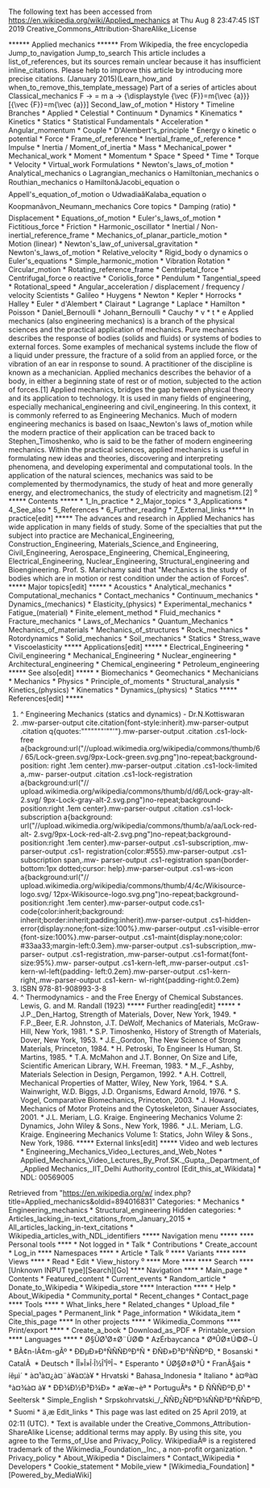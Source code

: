 The following text has been accessed from https://en.wikipedia.org/wiki/Applied_mechanics at Thu Aug 8 23:47:45 IST 2019
Creative_Commons_Attribution-ShareAlike_License




















****** Applied mechanics ******
From Wikipedia, the free encyclopedia
Jump_to_navigation Jump_to_search
 This article includes a list_of_references, but its sources remain unclear
 because it has insufficient inline_citations. Please help to improve this
 article by introducing more precise citations. (January 2015)(Learn_how_and
 when_to_remove_this_template_message)
Part of a series of articles about
Classical_mechanics
      F &#x2192;    = m    a &#x2192;      {\displaystyle {\vec {F}}=m{\vec
{a}}}  [{\vec {F}}=m{\vec {a}}]
Second_law_of_motion
    * History
    * Timeline
Branches
    * Applied
    * Celestial
    * Continuum
    * Dynamics
    * Kinematics
    * Kinetics
    * Statics
    * Statistical
Fundamentals
    * Acceleration
    * Angular_momentum
    * Couple
    * D'Alembert's_principle
    * Energy
          o kinetic
          o potential
    * Force
    * Frame_of_reference
    * Inertial_frame_of_reference
    * Impulse
    * Inertia / Moment_of_inertia
    * Mass
    *
      Mechanical_power
    * Mechanical_work
    *
      Moment
    * Momentum
    * Space
    * Speed
    * Time
    * Torque
    * Velocity
    * Virtual_work
Formulations
    * Newton's_laws_of_motion
    * Analytical_mechanics
          o Lagrangian_mechanics
          o Hamiltonian_mechanics
          o Routhian_mechanics
          o HamiltonâJacobi_equation
          o Appell's_equation_of_motion
          o UdwadiaâKalaba_equation
          o Koopmanâvon_Neumann_mechanics
Core topics
    * Damping (ratio)
    * Displacement
    * Equations_of_motion
    * Euler's_laws_of_motion
    * Fictitious_force
    * Friction
    * Harmonic_oscillator
    * Inertial / Non-inertial_reference_frame
    * Mechanics_of_planar_particle_motion
    * Motion (linear)
    * Newton's_law_of_universal_gravitation
    * Newton's_laws_of_motion
    * Relative_velocity
    * Rigid_body
          o dynamics
          o Euler's_equations
    * Simple_harmonic_motion
    * Vibration
Rotation
    * Circular_motion
    * Rotating_reference_frame
    * Centripetal_force
    * Centrifugal_force
          o reactive
    * Coriolis_force
    * Pendulum
    * Tangential_speed
    * Rotational_speed
    * Angular_acceleration / displacement / frequency / velocity
Scientists
    * Galileo
    * Huygens
    * Newton
    * Kepler
    * Horrocks
    * Halley
    * Euler
    * d'Alembert
    * Clairaut
    * Lagrange
    * Laplace
    * Hamilton
    * Poisson
    * Daniel_Bernoulli
    * Johann_Bernoulli
    * Cauchy
    * v
    * t
    * e
Applied mechanics (also engineering mechanics) is a branch of the physical
sciences and the practical application of mechanics. Pure mechanics describes
the response of bodies (solids and fluids) or systems of bodies to external
forces. Some examples of mechanical systems include the flow of a liquid under
pressure, the fracture of a solid from an applied force, or the vibration of an
ear in response to sound. A practitioner of the discipline is known as a
mechanician.
Applied mechanics describes the behavior of a body, in either a beginning state
of rest or of motion, subjected to the action of forces.[1] Applied mechanics,
bridges the gap between physical theory and its application to technology. It
is used in many fields of engineering, especially mechanical_engineering and
civil_engineering. In this context, it is commonly referred to as Engineering
Mechanics. Much of modern engineering mechanics is based on Isaac_Newton's laws
of_motion while the modern practice of their application can be traced back to
Stephen_Timoshenko, who is said to be the father of modern engineering
mechanics.
Within the practical sciences, applied mechanics is useful in formulating new
ideas and theories, discovering and interpreting phenomena, and developing
experimental and computational tools. In the application of the natural
sciences, mechanics was said to be complemented by thermodynamics, the study of
heat and more generally energy, and electromechanics, the study of electricity
and magnetism.[2]
⁰
***** Contents *****
    * 1_In_practice
    * 2_Major_topics
    * 3_Applications
    * 4_See_also
    * 5_References
    * 6_Further_reading
    * 7_External_links
***** In practice[edit] *****
The advances and research in Applied Mechanics has wide application in many
fields of study. Some of the specialties that put the subject into practice are
Mechanical_Engineering, Construction_Engineering, Materials_Science_and
Engineering, Civil_Engineering, Aerospace_Engineering, Chemical_Engineering,
Electrical_Engineering, Nuclear_Engineering, Structural_engineering and
Bioengineering. Prof. S. Marichamy said that "Mechanics is the study of bodies
which are in motion or rest condition under the action of Forces".
***** Major topics[edit] *****
    * Acoustics
    * Analytical_mechanics
    * Computational_mechanics
    * Contact_mechanics
    * Continuum_mechanics
    * Dynamics_(mechanics)
    * Elasticity_(physics)
    * Experimental_mechanics
    * Fatigue_(material)
    * Finite_element_method
    * Fluid_mechanics
    * Fracture_mechanics
    * Laws_of_Mechanics
    * Quantum_Mechanics
    * Mechanics_of_materials
    * Mechanics_of_structures
    * Rock_mechanics
    * Rotordynamics
    * Solid_mechanics
    * Soil_mechanics
    * Statics
    * Stress_wave
    * Viscoelasticity
***** Applications[edit] *****
    * Electrical_Engineering
    * Civil_engineering
    * Mechanical_Engineering
    * Nuclear_engineering
    * Architectural_engineering
    * Chemical_engineering
    * Petroleum_engineering
***** See also[edit] *****
    * Biomechanics
    * Geomechanics
    * Mechanicians
    * Mechanics
    * Physics
    * Principle_of_moments
    * Structural_analysis
    * Kinetics_(physics)
    * Kinematics
    * Dynamics_(physics)
    * Statics
***** References[edit] *****
   1. ^ Engineering Mechanics (statics and dynamics) - Dr.N.Kottiswaran
   2. .mw-parser-output cite.citation{font-style:inherit}.mw-parser-output
      .citation q{quotes:"\"""\"""'""'"}.mw-parser-output .citation .cs1-lock-
      free a{background:url("//upload.wikimedia.org/wikipedia/commons/thumb/6/
      65/Lock-green.svg/9px-Lock-green.svg.png")no-repeat;background-position:
      right .1em center}.mw-parser-output .citation .cs1-lock-limited a,.mw-
      parser-output .citation .cs1-lock-registration a{background:url("//
      upload.wikimedia.org/wikipedia/commons/thumb/d/d6/Lock-gray-alt-2.svg/
      9px-Lock-gray-alt-2.svg.png")no-repeat;background-position:right .1em
      center}.mw-parser-output .citation .cs1-lock-subscription a{background:
      url("//upload.wikimedia.org/wikipedia/commons/thumb/a/aa/Lock-red-alt-
      2.svg/9px-Lock-red-alt-2.svg.png")no-repeat;background-position:right
      .1em center}.mw-parser-output .cs1-subscription,.mw-parser-output .cs1-
      registration{color:#555}.mw-parser-output .cs1-subscription span,.mw-
      parser-output .cs1-registration span{border-bottom:1px dotted;cursor:
      help}.mw-parser-output .cs1-ws-icon a{background:url("//
      upload.wikimedia.org/wikipedia/commons/thumb/4/4c/Wikisource-logo.svg/
      12px-Wikisource-logo.svg.png")no-repeat;background-position:right .1em
      center}.mw-parser-output code.cs1-code{color:inherit;background:
      inherit;border:inherit;padding:inherit}.mw-parser-output .cs1-hidden-
      error{display:none;font-size:100%}.mw-parser-output .cs1-visible-error
      {font-size:100%}.mw-parser-output .cs1-maint{display:none;color:
      #33aa33;margin-left:0.3em}.mw-parser-output .cs1-subscription,.mw-parser-
      output .cs1-registration,.mw-parser-output .cs1-format{font-size:95%}.mw-
      parser-output .cs1-kern-left,.mw-parser-output .cs1-kern-wl-left{padding-
      left:0.2em}.mw-parser-output .cs1-kern-right,.mw-parser-output .cs1-kern-
      wl-right{padding-right:0.2em}
   3. ISBN 978-81-908993-3-8
   4. ^ Thermodynamics - and the Free Energy of Chemical Substances. Lewis, G.
      and M. Randall (1923)
***** Further reading[edit] *****
    * J.P._Den_Hartog, Strength of Materials, Dover, New York, 1949.
    * F.P._Beer, E.R. Johnston, J.T. DeWolf, Mechanics of Materials, McGraw-
      Hill, New York, 1981.
    * S.P. Timoshenko, History of Strength of Materials, Dover, New York, 1953.
    * J.E._Gordon, The New Science of Strong Materials, Princeton, 1984.
    * H. Petroski, To Engineer Is Human, St. Martins, 1985.
    * T.A. McMahon and J.T. Bonner, On Size and Life, Scientific American
      Library, W.H. Freeman, 1983.
    * M._F._Ashby, Materials Selection in Design, Pergamon, 1992.
    * A.H. Cottrell, Mechanical Properties of Matter, Wiley, New York, 1964.
    * S.A. Wainwright, W.D. Biggs, J.D. Organisms, Edward Arnold, 1976.
    * S. Vogel, Comparative Biomechanics, Princeton, 2003.
    * J. Howard, Mechanics of Motor Proteins and the Cytoskeleton, Sinauer
      Associates, 2001.
    * J.L. Meriam, L.G. Kraige. Engineering Mechanics Volume 2: Dynamics, John
      Wiley & Sons., New York, 1986.
    * J.L. Meriam, L.G. Kraige. Engineering Mechanics Volume 1: Statics, John
      Wiley & Sons., New York, 1986.
***** External links[edit] *****
  Video and web lectures
    * Engineering_Mechanics_Video_Lectures_and_Web_Notes
    * Applied_Mechanics_Video_Lectures_By_Prof.SK._Gupta,_Department_of_Applied
      Mechanics,_IIT_Delhi
Authority_control [Edit_this_at_Wikidata]     * NDL: 00569005

Retrieved from "https://en.wikipedia.org/w/
index.php?title=Applied_mechanics&oldid=894016831"
Categories:
    * Mechanics
    * Engineering_mechanics
    * Structural_engineering
Hidden categories:
    * Articles_lacking_in-text_citations_from_January_2015
    * All_articles_lacking_in-text_citations
    * Wikipedia_articles_with_NDL_identifiers
***** Navigation menu *****
**** Personal tools ****
    * Not logged in
    * Talk
    * Contributions
    * Create_account
    * Log_in
**** Namespaces ****
    * Article
    * Talk
⁰
**** Variants ****
**** Views ****
    * Read
    * Edit
    * View_history
⁰
**** More ****
**** Search ****
[Unknown INPUT type][Search][Go]
**** Navigation ****
    * Main_page
    * Contents
    * Featured_content
    * Current_events
    * Random_article
    * Donate_to_Wikipedia
    * Wikipedia_store
**** Interaction ****
    * Help
    * About_Wikipedia
    * Community_portal
    * Recent_changes
    * Contact_page
**** Tools ****
    * What_links_here
    * Related_changes
    * Upload_file
    * Special_pages
    * Permanent_link
    * Page_information
    * Wikidata_item
    * Cite_this_page
**** In other projects ****
    * Wikimedia_Commons
**** Print/export ****
    * Create_a_book
    * Download_as_PDF
    * Printable_version
**** Languages ****
    * Ø§ÙØ¹Ø±Ø¨ÙØ©
    * AzÉrbaycanca
    * ØªÛØ±Ú©Ø¬Ù
    * BÃ¢n-lÃ¢m-gÃº
    * ÐÐµÐ»Ð°ÑÑÑÐºÐ°Ñ
    * ÐÑÐ»Ð³Ð°ÑÑÐºÐ¸
    * Bosanski
    * CatalÃ 
    * Deutsch
    * ÎÎ»Î»Î·Î½Î¹ÎºÎ¬
    * Esperanto
    * ÙØ§Ø±Ø³Û
    * FranÃ§ais
    * íêµ­ì´
    * à¤¹à¤¿à¤¨à¥à¤¦à¥
    * Hrvatski
    * Bahasa_Indonesia
    * Italiano
    * à¤®à¤°à¤¾à¤ à¥
    * ÐÐ¾Ð½Ð³Ð¾Ð»
    * æ¥æ¬èª
    * PortuguÃªs
    * Ð ÑÑÑÐºÐ¸Ð¹
    * Seeltersk
    * Simple_English
    * Srpskohrvatski_/_ÑÑÐ¿ÑÐºÐ¾ÑÑÐ²Ð°ÑÑÐºÐ¸
    * Suomi
    * ä¸­æ
Edit_links
    * This page was last edited on 25 April 2019, at 02:11 (UTC).
    * Text is available under the Creative_Commons_Attribution-ShareAlike
      License; additional terms may apply. By using this site, you agree to the
      Terms_of_Use and Privacy_Policy. WikipediaÂ® is a registered trademark of
      the Wikimedia_Foundation,_Inc., a non-profit organization.
    * Privacy_policy
    * About_Wikipedia
    * Disclaimers
    * Contact_Wikipedia
    * Developers
    * Cookie_statement
    * Mobile_view
    * [Wikimedia_Foundation]
    * [Powered_by_MediaWiki]
